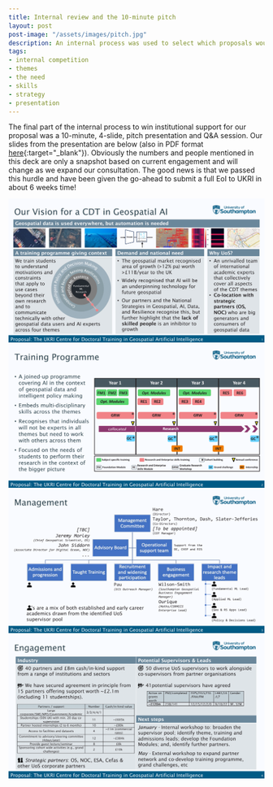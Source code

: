 ```yaml
---
title: Internal review and the 10-minute pitch
layout: post
post-image: "/assets/images/pitch.jpg"
description: An internal process was used to select which proposals would recieve instituional support. This involved a review of the plans to date and a 10-minute pitch to senior colleagues.
tags:
- internal competition
- themes
- the need
- skills
- strategy
- presentation
---
```


The final part of the internal process to win institutional support for our proposal was a 10-minute, 4-slide, pitch presentation and Q&A session. Our slides from the presentation are below (also in PDF format [here](/assets/documents/jan23-uos-pitch.pdf){:target="_blank"}). Obviously the numbers and people mentioned in this deck are only a snapshot based on current engagement and will change as we expand our consultation. The good news is that we passed this hurdle and have been given the go-ahead to submit a full EoI to UKRI in about 6 weeks time!


<div class="your-class">
  <div><img src="/assets/images/jan23-uos-pitch/slide-1.png"/></div>
  <div><img src="/assets/images/jan23-uos-pitch/slide-2.png"/></div>
  <div><img src="/assets/images/jan23-uos-pitch/slide-3.png"/></div>
  <div><img src="/assets/images/jan23-uos-pitch/slide-4.png"/></div>
</div>

<script type="text/javascript" src="//code.jquery.com/jquery-1.11.0.min.js"></script>
<script type="text/javascript" src="//code.jquery.com/jquery-migrate-1.2.1.min.js"></script>
<script type="text/javascript" src="//cdn.jsdelivr.net/npm/slick-carousel@1.8.1/slick/slick.min.js"></script>

<script type="text/javascript">
    $(document).ready(function(){
      $('.your-class').slick({
        dots: true,
        infinite: true,
        speed: 350,
        fade: true,
        cssEase: 'linear'
      });
    });
  </script>
